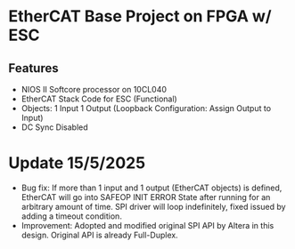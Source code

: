 # EtherCAT Base Project on FPGA w/ ESC

## Features
- NIOS II Softcore processor on 10CL040 
- EtherCAT Stack Code for ESC (Functional)
- Objects: 1 Input 1 Output (Loopback Configuration: Assign Output to Input)
- DC Sync Disabled

# Update 15/5/2025
- Bug fix: If more than 1 input and 1 output (EtherCAT objects) is defined, EtherCAT will go into SAFEOP INIT ERROR State after running for an arbitrary amount of time. SPI driver will loop indefinitely, fixed issued by adding a timeout condition. 
- Improvement: Adopted and modified original SPI API by Altera in this design. Original API is already Full-Duplex.